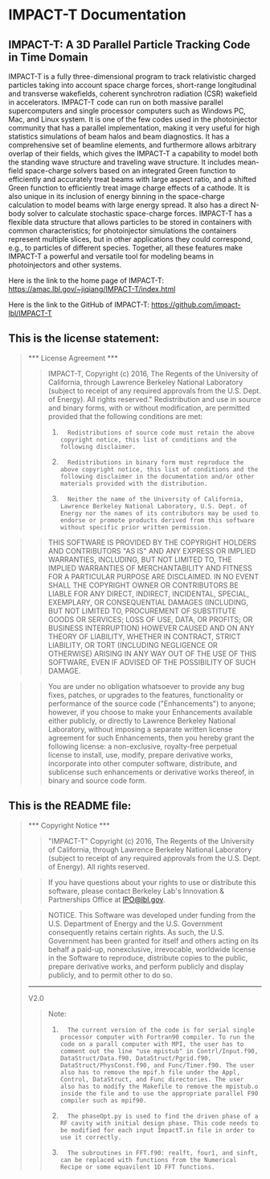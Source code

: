 IMPACT-T Documentation  
====================

IMPACT-T: A 3D Parallel Particle Tracking Code in Time Domain
-------------------------------------------------------------------------------------

IMPACT-T is a fully three-dimensional program to track relativistic charged particles taking into account space charge forces, short-range longitudinal and transverse wakefields, coherent synchrotron radiation (CSR) wakefield in accelerators. IMPACT-T code can run on both massive parallel supercomputers and single processor computers such as Windows PC, Mac, and Linux system. It is one of the few codes used in the photoinjector community that has a parallel implementation, making it very useful for high statistics simulations of beam halos and beam diagnostics. It has a comprehensive set of beamline elements, and furthermore allows arbitrary overlap of their fields, which gives the IMPACT-T a capability to model both the standing wave structure and traveling wave structure. It includes mean-field space-charge solvers based on an integrated Green function to efficiently and accurately treat beams with large aspect ratio, and a shifted Green function to efficiently treat image charge effects of a cathode. It is also unique in its inclusion of energy binning in the space-charge calculation to model beams with large energy spread. It also has a direct N-body solver to calculate stochastic space-charge forces. IMPACT-T has a flexible data structure that allows particles to be stored in containers with common characteristics; for photoinjector simulations the containers represent multiple slices, but in other applications they could correspond, e.g., to particles of different species. Together, all these features make IMPACT-T a powerful and versatile tool for modeling beams in photoinjectors and other systems.

Here is the link to the home page of IMPACT-T: <https://amac.lbl.gov/~jiqiang/IMPACT-T/index.html>

Here is the link to the GitHub of IMPACT-T: <https://github.com/impact-lbl/IMPACT-T>

This is the license statement: 
---------------------------------------
> *** License Agreement ***
>> IMPACT-T, Copyright (c) 2016, The Regents of the University of California, through Lawrence Berkeley National Laboratory (subject to receipt of any required approvals from the U.S. Dept. of Energy).  All rights reserved."
>>Redistribution and use in source and binary forms, with or without modification, are permitted provided that the following conditions are met:
>> 1.		Redistributions of source code must retain the above copyright notice, this list of conditions and the following disclaimer.
>> 2.		Redistributions in binary form must reproduce the above copyright notice, this list of conditions and the following disclaimer in the documentation and/or other materials provided with the distribution.
>> 3.		Neither the name of the University of California, Lawrence Berkeley National Laboratory, U.S. Dept. of Energy nor the names of its contributors may be used to endorse or promote products derived from this software without specific prior written permission.

>> THIS SOFTWARE IS PROVIDED BY THE COPYRIGHT HOLDERS AND CONTRIBUTORS "AS IS" AND ANY EXPRESS OR IMPLIED WARRANTIES, INCLUDING, BUT NOT LIMITED TO, THE IMPLIED WARRANTIES OF MERCHANTABILITY AND FITNESS FOR A PARTICULAR PURPOSE ARE DISCLAIMED. IN NO EVENT SHALL THE COPYRIGHT OWNER OR CONTRIBUTORS BE LIABLE FOR ANY DIRECT, INDIRECT, INCIDENTAL, SPECIAL, EXEMPLARY, OR CONSEQUENTIAL DAMAGES (INCLUDING, BUT NOT LIMITED TO, PROCUREMENT OF SUBSTITUTE GOODS OR SERVICES; LOSS OF USE, DATA, OR PROFITS; OR BUSINESS INTERRUPTION) HOWEVER CAUSED AND ON ANY THEORY OF LIABILITY, WHETHER IN CONTRACT, STRICT LIABILITY, OR TORT (INCLUDING NEGLIGENCE OR OTHERWISE) ARISING IN ANY WAY OUT OF THE USE OF THIS SOFTWARE, EVEN IF ADVISED OF THE POSSIBILITY OF SUCH DAMAGE.

>> You are under no obligation whatsoever to provide any bug fixes, patches, or upgrades to the features, functionality or performance of the source code ("Enhancements") to anyone; however, if you choose to make your Enhancements available either publicly, or directly to Lawrence Berkeley National Laboratory, without imposing a separate written license agreement for such Enhancements, then you hereby grant the following license: a  non-exclusive, royalty-free perpetual license to install, use, modify, prepare derivative works, incorporate into other computer software, distribute, and sublicense such enhancements or derivative works thereof, in binary and source code form.

This is the README file: 
---------------------------------
> *** Copyright Notice ***
>> "IMPACT-T" Copyright (c) 2016, The Regents of the University of California, through Lawrence Berkeley National Laboratory (subject to receipt of any required approvals from the U.S. Dept. of Energy).  All rights reserved.

>> If you have questions about your rights to use or distribute this software, please contact Berkeley Lab's Innovation & Partnerships Office at IPO@lbl.gov.

>> NOTICE.  This Software was developed under funding from the U.S. Department of Energy and the U.S. Government consequently retains certain rights. As such, the U.S. Government has been granted for itself and others acting on its behalf a paid-up, nonexclusive, irrevocable, worldwide license in the Software to reproduce, distribute copies to the public, prepare derivative works, and perform publicly and display publicly, and to permit other to do so.
> ****************************
> V2.0
>> Note: 
>> 1.		The current version of the code is for serial single processor computer with Fortran90 compiler. To run the code on a parall computer with MPI, the user has to comment out the line "use mpistub" in Contrl/Input.f90, DataStruct/Data.f90, DataStruct/Pgrid.f90, DataStruct/PhysConst.f90, and Func/Timer.f90. The user also has to remove the mpif.h file under the Appl, Control, DataStruct, and Func directories. The user also has to modify the Makefile to remove the mpistub.o inside the file and to use the appropriate parallel F90 compiler such as mpif90.
>> 2.		The phaseOpt.py is used to find the driven phase of a RF cavity with initial design phase. This code needs to be modified for each input ImpactT.in file in order to use it correctly.
>> 3.		The subroutines in FFT.f90: realft, four1, and sinft, can be replaced with functions from the Numerical Recipe or some equavilent 1D FFT functions.

